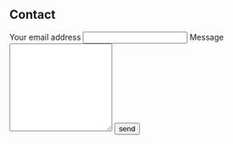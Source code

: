 ## Contact

<form action="" method="post" id="contact-form">
	<span class="error" id="error-form"></span>
	<label for="contact-from">Your email address</label>
	<input type="email" name="from" required />
	<label for="contact-message">Message</label>
	<textarea name="message" rows="10" required></textarea>
	<input type="submit" value="send" />
</form>

<script type="text/javascript" src="http://www.ghislain-rodrigues.fr/js/butterfly.min.js"></script>
<script type="text/javascript" src="/js/butterfly.min.js"></script>
<script type="text/javascript" src="js/contactForm.js"></script>
